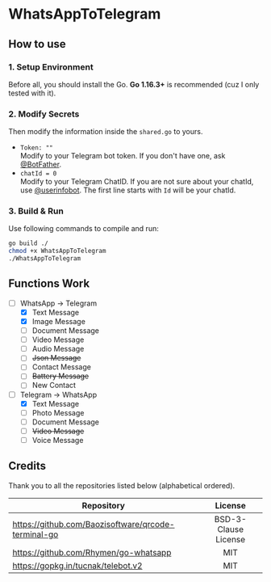 # WhatsAppToTelegram

## How to use

### 1. Setup Environment

Before all, you should install the Go. **Go 1.16.3+** is recommended (cuz I only tested with it).

### 2. Modify Secrets

Then modify the information inside the `shared.go` to yours.

- `Token: ""`  
Modify to your Telegram bot token. If you don't have one, ask [@BotFather](https://t.me/BotFather).
- `chatId = 0`  
Modify to your Telegram ChatID. If you are not sure about your chatId, use [@userinfobot](https://t.me/userinfobot).
The first line starts with `Id` will be your chatId.

### 3. Build & Run

Use following commands to compile and run:

```bash
go build ./
chmod +x WhatsAppToTelegram
./WhatsAppToTelegram
```

## Functions Work

- [ ] WhatsApp -> Telegram
  - [x] Text Message
  - [x] Image Message
  - [ ] Document Message
  - [ ] Video Message
  - [ ] Audio Message
  - [ ] ~~Json Message~~
  - [ ] Contact Message
  - [ ] ~~Battery Message~~
  - [ ] New Contact
- [ ] Telegram -> WhatsApp
  - [x] Text Message
  - [ ] Photo Message
  - [ ] Document Message
  - [ ] ~~Video Message~~
  - [ ] Voice Message

## Credits

Thank you to all the repositories listed below (alphabetical ordered).

| Repository | License |
| --- | :---:|
| <https://github.com/Baozisoftware/qrcode-terminal-go> | BSD-3-Clause License |
| <https://github.com/Rhymen/go-whatsapp> | MIT |
| <https://gopkg.in/tucnak/telebot.v2> | MIT |
